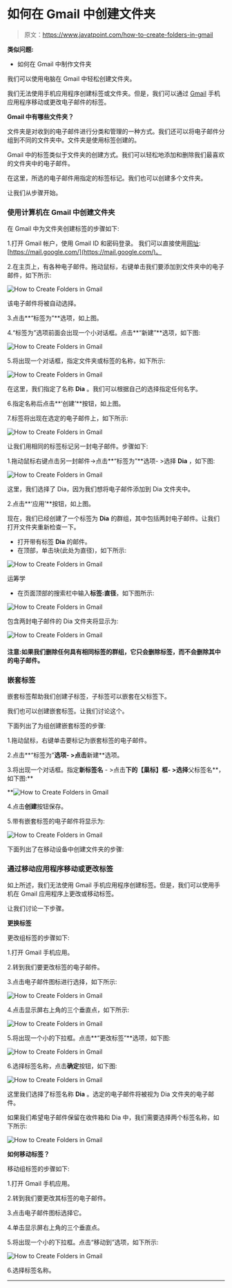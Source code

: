 # 如何在 Gmail 中创建文件夹

> 原文：<https://www.javatpoint.com/how-to-create-folders-in-gmail>

**类似问题:**

*   如何在 Gmail 中制作文件夹

我们可以使用电脑在 Gmail 中轻松创建文件夹。

我们无法使用手机应用程序创建标签或文件夹。但是，我们可以通过 [Gmail](gmail) 手机应用程序移动或更改电子邮件的标签。

**Gmail 中有哪些文件夹？**

文件夹是对收到的电子邮件进行分类和管理的一种方式。我们还可以将电子邮件分组到不同的文件夹中。文件夹是使用标签创建的。

Gmail 中的标签类似于文件夹的创建方式。我们可以轻松地添加和删除我们最喜欢的文件夹中的电子邮件。

在这里，所选的电子邮件用指定的标签标记。我们也可以创建多个文件夹。

让我们从步骤开始。

### 使用计算机在 Gmail 中创建文件夹

在 Gmail 中为文件夹创建标签的步骤如下:

1.打开 Gmail 帐户，使用 Gmail ID 和密码登录。
我们可以直接使用[网址](https://www.javatpoint.com/url-full-form):[https://mail.google.com/](https://mail.google.com/)。

2.在主页上，有各种电子邮件。拖动鼠标，右键单击我们要添加到文件夹中的电子邮件，如下所示:

![How to Create Folders in Gmail](img/712d2b0b2fed41f462a04c785c25b31b.png)

该电子邮件将被自动选择。

3.点击**“标签为”**选项，如上图。

4.“标签为”选项前面会出现一个小对话框。点击**“新建”**选项，如下图:

![How to Create Folders in Gmail](img/b40a65571e233c79360a598d38419cdc.png)

5.将出现一个对话框，指定文件夹或标签的名称，如下所示:

![How to Create Folders in Gmail](img/93230abd426fe20694c0b4abc5eba5ad.png)

在这里，我们指定了名称 **Dia** 。我们可以根据自己的选择指定任何名字。

6.指定名称后点击**‘创建’**按钮，如上图。

7.标签将出现在选定的电子邮件上，如下所示:

![How to Create Folders in Gmail](img/ae6711c002a1e836c1eab95cad301ac3.png)

让我们用相同的标签标记另一封电子邮件。步骤如下:

1.拖动鼠标右键点击另一封邮件->点击**“标签为”**选项- >选择 **Dia** ，如下图:

![How to Create Folders in Gmail](img/437a179490e653777bf57402f19795a8.png)

这里，我们选择了 Dia，因为我们想将电子邮件添加到 Dia 文件夹中。

2.点击**‘应用’**按钮，如上图。

现在，我们已经创建了一个标签为 **Dia** 的群组，其中包括两封电子邮件。让我们打开文件夹重新检查一下。

*   打开带有标签 **Dia** 的邮件。
*   在顶部，单击块(此处为直径)，如下所示:

![How to Create Folders in Gmail](img/e3dabf6d72cdae8dbb73b474839e9590.png)

运筹学

*   在页面顶部的搜索栏中输入**标签:直径**，如下图所示:

![How to Create Folders in Gmail](img/1fb0b890c83209eff189587515629c22.png)

包含两封电子邮件的 Dia 文件夹将显示为:

![How to Create Folders in Gmail](img/d38e3087074c8ce121cdc1cb0d940326.png)

#### 注意:如果我们删除任何具有相同标签的群组，它只会删除标签，而不会删除其中的电子邮件。

### 嵌套标签

嵌套标签帮助我们创建子标签，子标签可以嵌套在父标签下。

我们也可以创建嵌套标签。让我们讨论这个。

下面列出了为组创建嵌套标签的步骤:

1.拖动鼠标，右键单击要标记为嵌套标签的电子邮件。

2.点击**“标签为”**选项- >点击**新建**选项。

3.将出现一个对话框。指定**新标签名** - >点击**下的【巢标】框- >选择**父标签名**，如下图:**

**![How to Create Folders in Gmail](img/56b1bf2991aa4df6dc94bbaa0a119288.png)

4.点击**创建**按钮保存。

5.带有嵌套标签的电子邮件将显示为:

![How to Create Folders in Gmail](img/c409c2a63abe38f52f79c5784dbb946b.png)

下面列出了在移动设备中创建文件夹的步骤:

### 通过移动应用程序移动或更改标签

如上所述，我们无法使用 Gmail 手机应用程序创建标签。但是，我们可以使用手机在 Gmail 应用程序上更改或移动标签。

让我们讨论一下步骤。

**更换标签**

更改组标签的步骤如下:

1.打开 Gmail 手机应用。

2.转到我们要更改标签的电子邮件。

3.点击电子邮件图标进行选择，如下所示:

![How to Create Folders in Gmail](img/89baa3eb804e0e4964f4037f14aaad29.png)

4.点击显示屏右上角的三个垂直点，如下所示:

![How to Create Folders in Gmail](img/ec2150f934e5e3cbc981dd6cf8e557ed.png)

5.将出现一个小的下拉框。点击**“更改标签”**选项，如下图:

![How to Create Folders in Gmail](img/a1366db8d84b7c839b68b74168b6e3b5.png)

6.选择标签名称，点击**确定**按钮，如下图:

![How to Create Folders in Gmail](img/e00ee62c339065732e4be2def6102994.png)

这里我们选择了标签名称 **Dia** 。选定的电子邮件将被视为 Dia 文件夹的电子邮件。

如果我们希望电子邮件保留在收件箱和 Dia 中，我们需要选择两个标签名称，如下所示:

![How to Create Folders in Gmail](img/c26c002ad10d792a2992942999e92c73.png)

**如何移动标签？**

移动组标签的步骤如下:

1.打开 Gmail 手机应用。

2.转到我们要更改其标签的电子邮件。

3.点击电子邮件图标选择它。

4.单击显示屏右上角的三个垂直点。

5.将出现一个小的下拉框。点击“移动到”选项，如下所示:

![How to Create Folders in Gmail](img/aa8cb76720bb2da3475520b75237cafc.png)

6.选择标签名称。

* * ***
